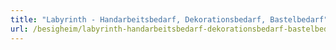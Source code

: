```yaml
---
title: "Labyrinth - Handarbeitsbedarf, Dekorationsbedarf, Bastelbedarf"
url: /besigheim/labyrinth-handarbeitsbedarf-dekorationsbedarf-bastelbedarf/
---
```

